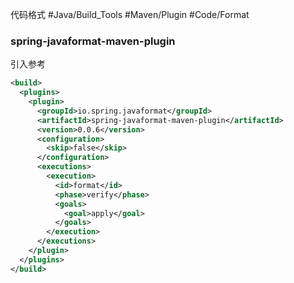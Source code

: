 
代码格式
#Java/Build_Tools
#Maven/Plugin 
#Code/Format

### spring-javaformat-maven-plugin


引入参考
```xml
<build>
  <plugins>
    <plugin>
      <groupId>io.spring.javaformat</groupId>
      <artifactId>spring-javaformat-maven-plugin</artifactId>
      <version>0.0.6</version>
      <configuration>
        <skip>false</skip>
      </configuration>
      <executions>
        <execution>
          <id>format</id>
          <phase>verify</phase>
          <goals>
            <goal>apply</goal>
          </goals>
        </execution>
      </executions>
    </plugin>
  </plugins>
</build>
```

